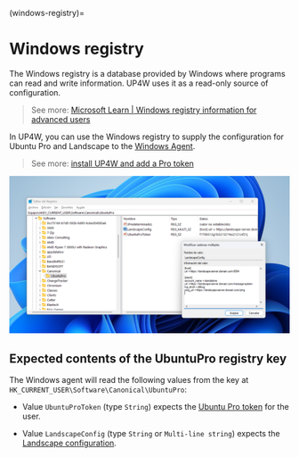 (windows-registry)=
# Windows registry

The Windows registry is a database provided by Windows where programs can read and write information. UP4W uses it as a read-only source of configuration.
> See more:
[Microsoft Learn | Windows registry information for advanced users](https://learn.microsoft.com/en-us/troubleshoot/windows-server/performance/windows-registry-advanced-users)

In UP4W, you can use the Windows registry to supply the configuration for Ubuntu Pro and Landscape to the [Windows Agent](ref::up4w-windows-agent).

> See more: [install UP4W and add a Pro token](howto::config-up4w)

![Screenshot of the Windows registry showing how to edit the Landscape configuration for Ubuntu Pro for WSL](./assets/windows-registry.png)

## Expected contents of the UbuntuPro registry key

The Windows agent will read the following values from the key at `HK_CURRENT_USER\Software\Canonical\UbuntuPro`:

- Value `UbuntuProToken` (type `String`) expects the [Ubuntu Pro token](ref::ubuntu-pro-token) for the user.

- Value `LandscapeConfig` (type `String` or `Multi-line string`) expects the [Landscape configuration](ref::landscape-config).

